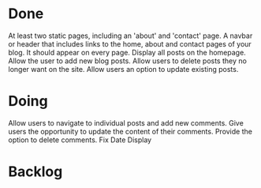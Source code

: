 # Done
At least two static pages, including an 'about' and 'contact' page.
A navbar or header that includes links to the home, about and contact pages of your blog. It should appear on every page.
Display all posts on the homepage.
Allow the user to add new blog posts.
Allow users to delete posts they no longer want on the site.
Allow users an option to update existing posts.

# Doing

Allow users to navigate to individual posts and add new comments.
Give users the opportunity to update the content of their comments.
Provide the option to delete comments.
Fix Date Display

# Backlog
